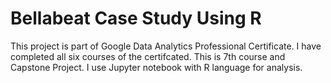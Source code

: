 # Bellabeat Case Study Using R

This project is part of Google Data Analytics Professional Certificate. I have completed all six courses of the certifcated. This is 7th course and Capstone Project. I use Jupyter notebook with R language for analysis.
